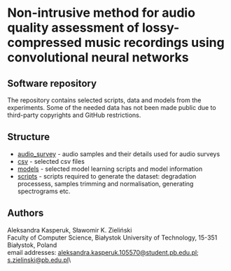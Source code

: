 # Non-intrusive method for audio quality assessment of lossy-compressed music recordings using convolutional neural networks
## Software repository

The repository contains selected scripts, data and models from the experiments. Some of the needed data has not been made public due to third-party copyrights and GitHub restrictions.

## Structure
- [audio_survey](/audio_survey) - audio samples and their details used for audio surveys
- [csv](/csv) - selected csv files
- [models](models) - selected model learning scripts and model information
- [scripts](scripts) - scripts required to generate the dataset: degradation processess, samples trimming and normalisation, generating spectrograms etc.

## Authors
Aleksandra Kasperuk, Sławomir K. Zieliński\
Faculty of Computer Science, Białystok University of Technology, 15-351 Białystok, Poland\
email addresses: aleksandra.kasperuk.105570@student.pb.edu.pl; s.zielinski@pb.edu.pl\
